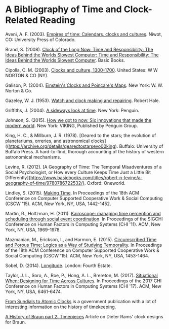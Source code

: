 # A Bibliography of Time and Clock-Related Reading

Aveni, A. F. (2003). [Empires of time: Calendars, clocks and cultures](https://www.amazon.com/Empires-Time-Calendars-Cultures-Mesoamerican/dp/0870816721/ref=sr_1_1?ie=UTF8&qid=1529660043&sr=8-1&keywords=empires+of+time). Niwot, CO: University Press of Colorado.

Brand, S. (2008). [Clock of the Long Now: Time and Responsibility: The Ideas Behind the Worlds Slowest Computer: Time and Responsibility: The Ideas Behind the Worlds Slowest Computer](http://longnow.org/store/clock-long-now-time-and-responsibility-stewart-brand/). Basic Books.

Cipolla, C. M. (2003). [Clocks and culture, 1300-1700](https://www.amazon.com/Clocks-Culture-1300-1700-Norton-Library/dp/0393324435). United States: W W NORTON & CO (NY).

Galison, P. (2004). [Einstein's Clocks and Poincare's Maps](https://www.amazon.com/Einsteins-Clocks-Poincares-Maps-Empires-ebook/dp/B00F166EPS/ref=mt_kindle?_encoding=UTF8&me=&qid=1529661109). New York: W. W. Norton & Co.

Gazeley, W. J. (1953). [Watch and clock making and repairing](https://www.amazon.com/Watch-Clock-Making-Repairing-Gazeley/dp/0709049951). Robert Hale.

Griffiths, J. (2004). [A sideways look at time](https://www.amazon.com/Sideways-Look-at-Time/dp/1585423068). New York: Penguin.

Johnson, S. (2015). [How we got to now: Six innovations that made the modern world](https://www.amazon.com/How-We-Got-Now-Innovations-ebook/dp/B00INIXU5I/ref=mt_kindle?_encoding=UTF8&me=&qid=1529660991). New York: VIKING, Published by Penguin Group.

King, H. C., & Millburn, J. R. (1978). [Geared to the stars; the evolution of planetariums, orreries, and astronomical clocks]((https://archive.org/details/gearedtostarsevo00king). Buffalo: University of Buffalo Press. A hard-to-find, thorough accounting of the history of western astronomical mechanisms.

Levine, R. (2012). [A Geography of Time: The Temporal Misadventures of a Social Psychologist, or How every Culture Keeps Time Just a Little Bit Differently]{https://www.basicbooks.com/titles/robert-n-levine/a-geography-of-time/9780786722532/}. Oxford: Oneworld.

Lindley, S. (2015). [Making Time](https://dl.acm.org/citation.cfm?doid=2675133.2675157). In Proceedings of the 18th ACM Conference on Computer Supported Cooperative Work & Social Computing (CSCW '15). ACM, New York, NY, USA, 1442-1452.

Martin, R., Holtzman, H. (2011). [Kairoscope: managing time perception and scheduling through social event coordination](https://dl.acm.org/citation.cfm?doid=1978942.1979227). In Proceedings of the SIGCHI Conference on Human Factors in Computing Systems (CHI '11). ACM, New York, NY, USA, 1969-1978.

Mazmanian, M., Erickson, I., and Harmon, E. (2015). [Circumscribed Time and Porous Time: Logics as a Way of Studying Temporality](http://dl.acm.org/citation.cfm?id=2675231 ). In Proceedings of the 18th ACM Conference on Computer Supported Cooperative Work & Social Computing (CSCW '15). ACM, New York, NY, USA, 1453-1464.

Sobel, D. (2014). [Longitude](https://www.amazon.com/Longitude-Genius-Greatest-Scientific-Problem/dp/080271529X/ref=sr_1_1?s=books&ie=UTF8&qid=1529590789&sr=1-1&keywords=longitude). London: Fourth Estate.

Taylor, J. L., Soro, A., Roe, P., Hong, A. L., Brereton, M. (2017). [Situational When: Designing for Time Across Cultures](https://doi.org/10.1145/3025453.3025936 ). In Proceedings of the 2017 CHI Conference on Human Factors in Computing Systems (CHI '17). ACM, New York, NY, USA, 6461-6474.

[From Sundials to Atomic Clocks](http://www.nist.gov/pml/general/upload/1796.pdf) is a government publication with a lot of interesting information on the history of timekeeping.


[A History of Braun part 2: Timepieces](http://www.core77.com/posts/24660/a-history-of-braun-design-part-2-timepieces-24660) Article on Dieter Rams' clock designs for Braun.
